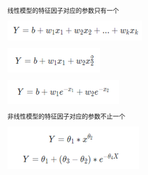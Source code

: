 线性模型的特征因子对应的参数只有一个

![image-20220309212458323](https://raw.githubusercontent.com/mowang111/image-hosting/master/typora_images/image-20220309212458323.png)

![image-20220309212506121](https://raw.githubusercontent.com/mowang111/image-hosting/master/typora_images/image-20220309212506121.png)

![image-20220309212513691](https://raw.githubusercontent.com/mowang111/image-hosting/master/typora_images/image-20220309212513691.png)

非线性模型的特征因子对应的参数不止一个

![image-20220309212520494](https://raw.githubusercontent.com/mowang111/image-hosting/master/typora_images/image-20220309212520494.png)